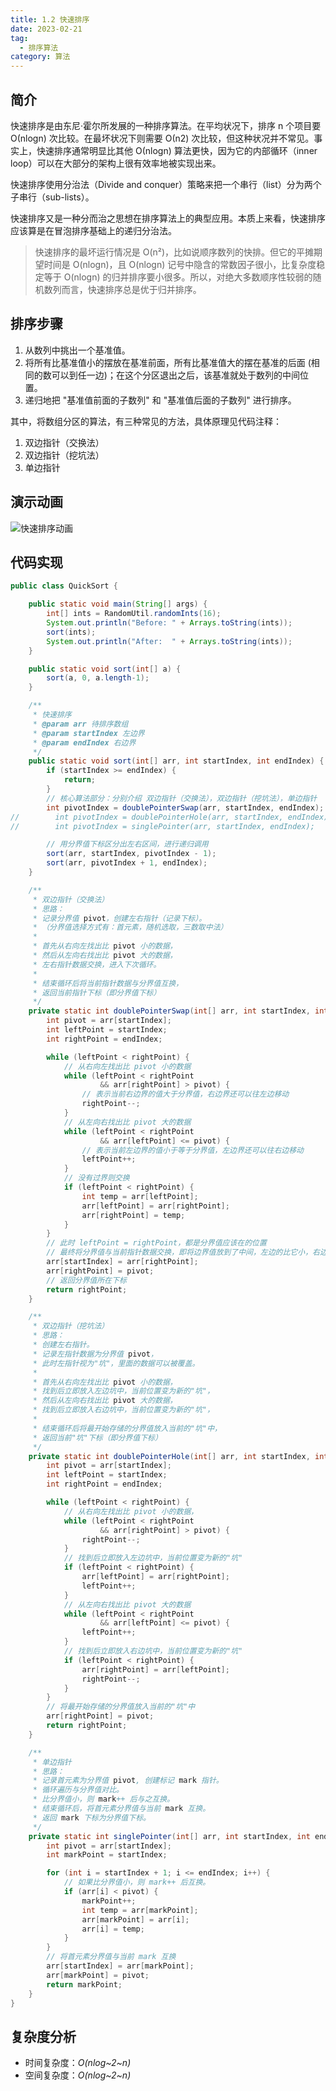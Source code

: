 ```yaml
---
title: 1.2 快速排序
date: 2023-02-21
tag:
  - 排序算法
category: 算法
---
```


## 简介

快速排序是由东尼·霍尔所发展的一种排序算法。在平均状况下，排序 n 个项目要 Ο(nlogn) 次比较。在最坏状况下则需要 Ο(n2) 次比较，但这种状况并不常见。事实上，快速排序通常明显比其他 Ο(nlogn) 算法更快，因为它的内部循环（inner loop）可以在大部分的架构上很有效率地被实现出来。

快速排序使用分治法（Divide and conquer）策略来把一个串行（list）分为两个子串行（sub-lists）。

快速排序又是一种分而治之思想在排序算法上的典型应用。本质上来看，快速排序应该算是在冒泡排序基础上的递归分治法。

> 快速排序的最坏运行情况是 O(n²)，比如说顺序数列的快排。但它的平摊期望时间是 O(nlogn)，且 O(nlogn) 记号中隐含的常数因子很小，比复杂度稳定等于 O(nlogn) 的归并排序要小很多。所以，对绝大多数顺序性较弱的随机数列而言，快速排序总是优于归并排序。

## 排序步骤

1. 从数列中挑出一个基准值。
2. 将所有比基准值小的摆放在基准前面，所有比基准值大的摆在基准的后面 (相同的数可以到任一边)；在这个分区退出之后，该基准就处于数列的中间位置。
3. 递归地把 "基准值前面的子数列" 和 "基准值后面的子数列" 进行排序。

其中，将数组分区的算法，有三种常见的方法，具体原理见代码注释：

1. 双边指针（交换法）
2. 双边指针（挖坑法）
3. 单边指针

## 演示动画

![快速排序动画](https://cdn.staticaly.com/gh/AlexChen68/OSS@master/blog/advance/快速排序.gif)

## 代码实现

```java
public class QuickSort {

    public static void main(String[] args) {
        int[] ints = RandomUtil.randomInts(16);
        System.out.println("Before: " + Arrays.toString(ints));
        sort(ints);
        System.out.println("After:  " + Arrays.toString(ints));
    }

    public static void sort(int[] a) {
        sort(a, 0, a.length-1);
    }

    /**
     * 快速排序
     * @param arr 待排序数组
     * @param startIndex 左边界
     * @param endIndex 右边界
     */
    public static void sort(int[] arr, int startIndex, int endIndex) {
        if (startIndex >= endIndex) {
            return;
        }
        // 核心算法部分：分别介绍 双边指针（交换法），双边指针（挖坑法），单边指针
        int pivotIndex = doublePointerSwap(arr, startIndex, endIndex);
//        int pivotIndex = doublePointerHole(arr, startIndex, endIndex);
//        int pivotIndex = singlePointer(arr, startIndex, endIndex);

        // 用分界值下标区分出左右区间，进行递归调用
        sort(arr, startIndex, pivotIndex - 1);
        sort(arr, pivotIndex + 1, endIndex);
    }

    /**
     * 双边指针（交换法）
     * 思路：
     * 记录分界值 pivot，创建左右指针（记录下标）。
     * （分界值选择方式有：首元素，随机选取，三数取中法）
     *
     * 首先从右向左找出比 pivot 小的数据，
     * 然后从左向右找出比 pivot 大的数据，
     * 左右指针数据交换，进入下次循环。
     *
     * 结束循环后将当前指针数据与分界值互换，
     * 返回当前指针下标（即分界值下标）
     */
    private static int doublePointerSwap(int[] arr, int startIndex, int endIndex) {
        int pivot = arr[startIndex];
        int leftPoint = startIndex;
        int rightPoint = endIndex;

        while (leftPoint < rightPoint) {
            // 从右向左找出比 pivot 小的数据
            while (leftPoint < rightPoint
                    && arr[rightPoint] > pivot) {
                // 表示当前右边界的值大于分界值，右边界还可以往左边移动
                rightPoint--;
            }
            // 从左向右找出比 pivot 大的数据
            while (leftPoint < rightPoint
                    && arr[leftPoint] <= pivot) {
                // 表示当前左边界的值小于等于分界值，左边界还可以往右边移动
                leftPoint++;
            }
            // 没有过界则交换
            if (leftPoint < rightPoint) {
                int temp = arr[leftPoint];
                arr[leftPoint] = arr[rightPoint];
                arr[rightPoint] = temp;
            }
        }
        // 此时 leftPoint = rightPoint，都是分界值应该在的位置
        // 最终将分界值与当前指针数据交换，即将边界值放到了中间，左边的比它小，右边的比它大
        arr[startIndex] = arr[rightPoint];
        arr[rightPoint] = pivot;
        // 返回分界值所在下标
        return rightPoint;
    }

    /**
     * 双边指针（挖坑法）
     * 思路：
     * 创建左右指针。
     * 记录左指针数据为分界值 pivot，
     * 此时左指针视为"坑"，里面的数据可以被覆盖。
     *
     * 首先从右向左找出比 pivot 小的数据，
     * 找到后立即放入左边坑中，当前位置变为新的"坑"，
     * 然后从左向右找出比 pivot 大的数据，
     * 找到后立即放入右边坑中，当前位置变为新的"坑"，
     *
     * 结束循环后将最开始存储的分界值放入当前的"坑"中，
     * 返回当前"坑"下标（即分界值下标）
     */
    private static int doublePointerHole(int[] arr, int startIndex, int endIndex) {
        int pivot = arr[startIndex];
        int leftPoint = startIndex;
        int rightPoint = endIndex;

        while (leftPoint < rightPoint) {
            // 从右向左找出比 pivot 小的数据，
            while (leftPoint < rightPoint
                    && arr[rightPoint] > pivot) {
                rightPoint--;
            }
            // 找到后立即放入左边坑中，当前位置变为新的"坑"
            if (leftPoint < rightPoint) {
                arr[leftPoint] = arr[rightPoint];
                leftPoint++;
            }
            // 从左向右找出比 pivot 大的数据
            while (leftPoint < rightPoint
                    && arr[leftPoint] <= pivot) {
                leftPoint++;
            }
            // 找到后立即放入右边坑中，当前位置变为新的"坑"
            if (leftPoint < rightPoint) {
                arr[rightPoint] = arr[leftPoint];
                rightPoint--;
            }
        }
        // 将最开始存储的分界值放入当前的"坑"中
        arr[rightPoint] = pivot;
        return rightPoint;
    }

    /**
     * 单边指针
     * 思路：
     * 记录首元素为分界值 pivot, 创建标记 mark 指针。
     * 循环遍历与分界值对比。
     * 比分界值小，则 mark++ 后与之互换。
     * 结束循环后，将首元素分界值与当前 mark 互换。
     * 返回 mark 下标为分界值下标。
     */
    private static int singlePointer(int[] arr, int startIndex, int endIndex) {
        int pivot = arr[startIndex];
        int markPoint = startIndex;

        for (int i = startIndex + 1; i <= endIndex; i++) {
            // 如果比分界值小，则 mark++ 后互换。
            if (arr[i] < pivot) {
                markPoint++;
                int temp = arr[markPoint];
                arr[markPoint] = arr[i];
                arr[i] = temp;
            }
        }
        // 将首元素分界值与当前 mark 互换
        arr[startIndex] = arr[markPoint];
        arr[markPoint] = pivot;
        return markPoint;
    }
}
```

## 复杂度分析

- 时间复杂度：*O(nlog~2~n)*
- 空间复杂度：*O(nlog~2~n)*